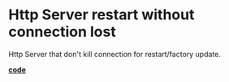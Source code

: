 # Http Server restart without connection lost
Http Server that don't kill connection for restart/factory update.

[**code**](https://github.com/factoryfx/factoryfx/tree/master/docu/src/main/java/de/factoryfx/docu/dynamicwebserver)